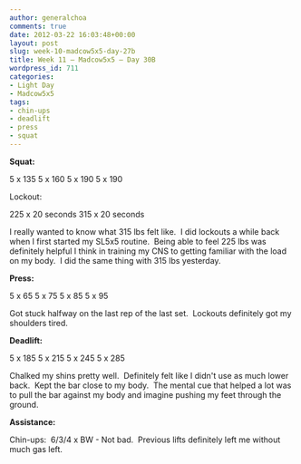 ```yaml
---
author: generalchoa
comments: true
date: 2012-03-22 16:03:48+00:00
layout: post
slug: week-10-madcow5x5-day-27b
title: Week 11 – Madcow5x5 – Day 30B
wordpress_id: 711
categories:
- Light Day
- Madcow5x5
tags:
- chin-ups
- deadlift
- press
- squat
---
```


**Squat:**

5 x 135
5 x 160
5 x 190
5 x 190

Lockout:

225 x 20 seconds
315 x 20 seconds

I really wanted to know what 315 lbs felt like.  I did lockouts a while back when I first started my SL5x5 routine.  Being able to feel 225 lbs was definitely helpful I think in training my CNS to getting familiar with the load on my body.  I did the same thing with 315 lbs yesterday.

**Press:**

5 x 65
5 x 75
5 x 85
5 x 95

Got stuck halfway on the last rep of the last set.  Lockouts definitely got my shoulders tired.

**Deadlift:**

5 x 185
5 x 215
5 x 245
5 x 285

Chalked my shins pretty well.  Definitely felt like I didn't use as much lower back.  Kept the bar close to my body.  The mental cue that helped a lot was to pull the bar against my body and imagine pushing my feet through the ground.

**Assistance:**

Chin-ups:  6/3/4 x BW - Not bad.  Previous lifts definitely left me without much gas left.

